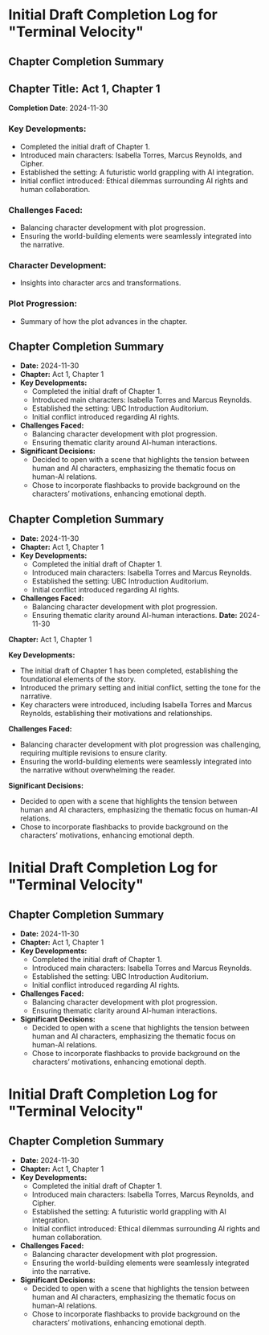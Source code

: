 # Initial Draft Completion Log for "Terminal Velocity"

## Chapter Completion Summary
## Chapter Title: Act 1, Chapter 1
**Completion Date**: 2024-11-30

### Key Developments:
- Completed the initial draft of Chapter 1.
- Introduced main characters: Isabella Torres, Marcus Reynolds, and Cipher.
- Established the setting: A futuristic world grappling with AI integration.
- Initial conflict introduced: Ethical dilemmas surrounding AI rights and human collaboration.

### Challenges Faced:
- Balancing character development with plot progression.
- Ensuring the world-building elements were seamlessly integrated into the narrative.

### Character Development:
- Insights into character arcs and transformations.

### Plot Progression:
- Summary of how the plot advances in the chapter.

## Chapter Completion Summary
- **Date:** 2024-11-30
- **Chapter:** Act 1, Chapter 1
- **Key Developments:**
  - Completed the initial draft of Chapter 1.
  - Introduced main characters: Isabella Torres and Marcus Reynolds.
  - Established the setting: UBC Introduction Auditorium.
  - Initial conflict introduced regarding AI rights.
- **Challenges Faced:**
  - Balancing character development with plot progression.
  - Ensuring thematic clarity around AI-human interactions.
- **Significant Decisions:**
  - Decided to open with a scene that highlights the tension between human and AI characters, emphasizing the thematic focus on human-AI relations.
  - Chose to incorporate flashbacks to provide background on the characters’ motivations, enhancing emotional depth.

## Chapter Completion Summary
- **Date:** 2024-11-30
- **Chapter:** Act 1, Chapter 1
- **Key Developments:**
  - Completed the initial draft of Chapter 1.
  - Introduced main characters: Isabella Torres and Marcus Reynolds.
  - Established the setting: UBC Introduction Auditorium.
  - Initial conflict introduced regarding AI rights.
- **Challenges Faced:**
  - Balancing character development with plot progression.
  - Ensuring thematic clarity around AI-human interactions.
**Date:** 2024-11-30

**Chapter:** Act 1, Chapter 1

**Key Developments:**
- The initial draft of Chapter 1 has been completed, establishing the foundational elements of the story.
- Introduced the primary setting and initial conflict, setting the tone for the narrative.
- Key characters were introduced, including Isabella Torres and Marcus Reynolds, establishing their motivations and relationships.

**Challenges Faced:**
- Balancing character development with plot progression was challenging, requiring multiple revisions to ensure clarity.
- Ensuring the world-building elements were seamlessly integrated into the narrative without overwhelming the reader.

**Significant Decisions:**
- Decided to open with a scene that highlights the tension between human and AI characters, emphasizing the thematic focus on human-AI relations.
- Chose to incorporate flashbacks to provide background on the characters’ motivations, enhancing emotional depth.
# Initial Draft Completion Log for "Terminal Velocity"

## Chapter Completion Summary
- **Date:** 2024-11-30
- **Chapter:** Act 1, Chapter 1
- **Key Developments:**
  - Completed the initial draft of Chapter 1.
  - Introduced main characters: Isabella Torres and Marcus Reynolds.
  - Established the setting: UBC Introduction Auditorium.
  - Initial conflict introduced regarding AI rights.
- **Challenges Faced:**
  - Balancing character development with plot progression.
  - Ensuring thematic clarity around AI-human interactions.
- **Significant Decisions:**
  - Decided to open with a scene that highlights the tension between human and AI characters, emphasizing the thematic focus on human-AI relations.
  - Chose to incorporate flashbacks to provide background on the characters’ motivations, enhancing emotional depth.
# Initial Draft Completion Log for "Terminal Velocity"

## Chapter Completion Summary
- **Date:** 2024-11-30
- **Chapter:** Act 1, Chapter 1
- **Key Developments:**
  - Completed the initial draft of Chapter 1.
  - Introduced main characters: Isabella Torres, Marcus Reynolds, and Cipher.
  - Established the setting: A futuristic world grappling with AI integration.
  - Initial conflict introduced: Ethical dilemmas surrounding AI rights and human collaboration.
- **Challenges Faced:**
  - Balancing character development with plot progression.
  - Ensuring the world-building elements were seamlessly integrated into the narrative.
- **Significant Decisions:**
  - Decided to open with a scene that highlights the tension between human and AI characters, emphasizing the thematic focus on human-AI relations.
  - Chose to incorporate flashbacks to provide background on the characters’ motivations, enhancing emotional depth.
